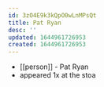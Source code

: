 ```yaml
---
id: 3zO4E9k3kQpO0wLnMPsQt
title: Pat Ryan
desc: ''
updated: 1644961726953
created: 1644961726953
---
```



- [[person]] - Pat Ryan
- appeared 1x at the stoa
